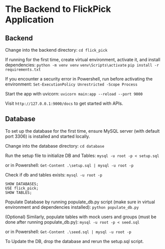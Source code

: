 # The Backend to FlickPick Application

## Backend
Change into the backend directory:
```cd flick_pick```

If running for the first time, create virtual environment, activate it, and install dependencies:
```python -m venv venv```
```venv\Scripts\activate```
```pip install -r requirements.txt```

If you encounter a security error in Powershell, run before activating the environment:
```Set-ExecutionPolicy Unrestricted -Scope Process```

Start the app with uvicorn:
```uvicorn main:app --reload --port 9000```

Visit ```http://127.0.0.1:9000/docs``` to get started with APIs.

## Database
To set up the database for the first time, ensure MySQL server (with default port 3306) is installed and started locally.

Change into the database directory:
```cd database```

Run the setup file to initialize DB and Tables:
```mysql -u root -p < setup.sql```

or in Powershell:
```Get-Content .\setup.sql | mysql -u root -p```

Check if db and tables exists:
```mysql -u root -p```
```
SHOW DATABASES;
USE flick_pick;
SHOW TABLES;
```

Populate Database by running populate_db.py script (make sure in virtual environment and dependencies installed):
```python populate_db.py```

(Optional) Similarly, populate tables with mock users and groups (must be done after running populate_db.py):
```mysql -u root -p < seed.sql```

or in Powershell:
```Get-Content .\seed.sql | mysql -u root -p```

To Update the DB, drop the database and rerun the setup.sql script.
